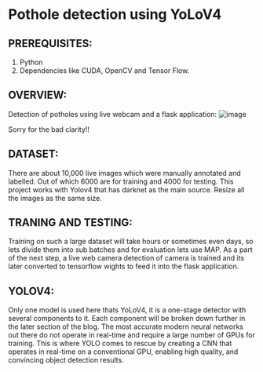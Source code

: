 # Pothole detection using YoLoV4

## PREREQUISITES: 

1. Python
2. Dependencies like CUDA, OpenCV and Tensor Flow.

## OVERVIEW:

Detection of potholes using live webcam and a flask application: 
![image](https://user-images.githubusercontent.com/66819327/128059812-b86fc94c-3ed6-4d35-ac37-4d5074c240fd.png)

Sorry for the bad clarity!!

## DATASET:

There are about 10,000 live images which were manually annotated and labelled. Out of which 6000 are for training and 4000 for testing. This project works with Yolov4 that has darknet as the main source. Resize all the images as the same size. 

## TRANING AND TESTING:

Training on such a large dataset will take hours or sometimes even days, so lets divide them into sub batches and for evaluation lets use MAP. As a part of the next step, a live web camera detection of camera is trained and its later converted to tensorflow wights to feed it into the flask application. 

## YOLOV4:

Only one model is used here thats YoLoV4, it is a one-stage detector with several components to it. Each component will be broken down further in the later section of the blog.
The most accurate modern neural networks out there do not operate in real-time and require a large number of GPUs for training. This is where YOLO comes to rescue by creating a CNN that operates in real-time on a conventional GPU, enabling high quality, and convincing object detection results.
